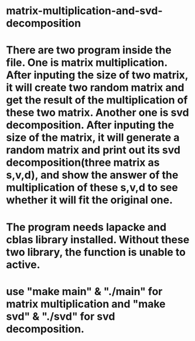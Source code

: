 # matrix-multiplication-and-svd-decomposition

# There are two program inside the file. One is matrix multiplication. After inputing the size of two matrix, it will create two random matrix and get the result of the multiplication of these two matrix. Another one is svd decomposition. After inputing the size of the matrix, it will generate a random matrix and print out its svd decomposition(three matrix as s,v,d), and show the answer of the multiplication of these s,v,d to see whether it will fit the original one.

# The program needs lapacke and cblas library installed. Without these two library, the function is unable to active.

# use "make main" & "./main" for matrix multiplication and "make svd" & "./svd" for svd decomposition.
